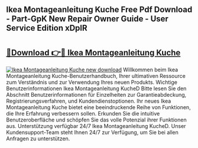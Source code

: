 ## Ikea Montageanleitung Kuche Free Pdf Download - Part-GpK New Repair Owner Guide - User Service Edition xDplR

# <h2><a href="http://df78egp.blite.top/?on=Ikea+Montageanleitung+Kuche">🔗Download 👉🔴 Ikea Montageanleitung Kuche</a></h2>

[![Ikea Montageanleitung Kuche new download](https://i.imgur.com/lujVjoI.png)](http://df78egp.blite.top/?on=Ikea+Montageanleitung+Kuche)
Willkommen beim Ikea Montageanleitung Kuche-Benutzerhandbuch, Ihrer ultimativen Ressource zum Verständnis und zur Verwendung Ihres neuen Produkts. Wichtige Benutzerinformationen Ikea Montageanleitung KucheD Bitte lesen Sie den Abschnitt Benutzerinformationen für Einzelheiten zur Garantieabdeckung, Registrierungsverfahren, und Kundendienstoptionen. Ihr neues Ikea Montageanleitung Kuche bietet eine beeindruckende Reihe von Funktionen, die Ihre Erfahrung verbessern sollen. Erkunden Sie die intuitive Benutzeroberfläche und schöpfen Sie das volle Potenzial ihrer Funktionen aus. Unterstützung verfügbar 24/7 Ikea Montageanleitung KucheD. Unser Kundensupport-Team steht Ihnen 24/7 zur Verfügung, um Sie bei allen Anfragen zu unterstützen.
